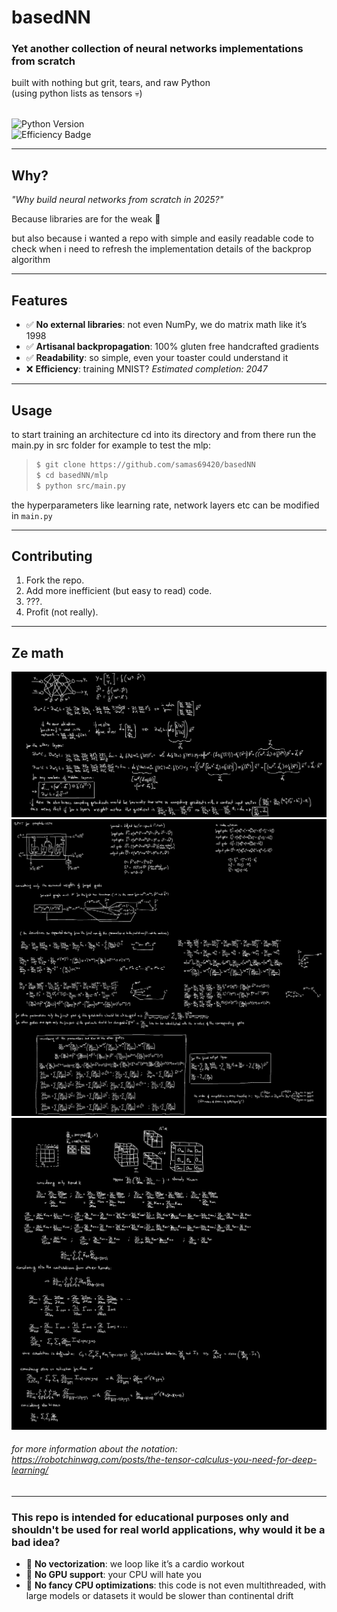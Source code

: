 # basedNN

### Yet another collection of neural networks implementations from scratch

built with nothing but grit, tears, and raw Python \
(using python lists as tensors 💀)

\
![Python Version](https://img.shields.io/badge/Python-3.13%2B-blue)  
![Efficiency Badge](https://img.shields.io/badge/Efficiency-LOL%20NOPE-red)  

---

## Why?  
*"Why build neural networks from scratch in 2025?"*

Because libraries are for the weak 🗿 

but also because i wanted a repo with simple and easily readable code to check when i need to refresh the implementation details of the backprop algorithm

---

## Features
- ✅ **No external libraries**: not even NumPy, we do matrix math like it’s 1998  
- ✅ **Artisanal backpropagation**: 100% gluten free handcrafted gradients  
- ✅ **Readability**: so simple, even your toaster could understand it  
- ❌ **Efficiency**: training MNIST? *Estimated completion: 2047* 

---

## Usage
to start training an architecture cd into its directory and from there run the main.py in src folder
for example to test the mlp:
> ```bash  
>$ git clone https://github.com/samas69420/basedNN
>$ cd basedNN/mlp
>$ python src/main.py   
> ```

the hyperparameters like learning rate, network layers etc can be modified in ```main.py```

---

## Contributing  
1. Fork the repo.  
2. Add more inefficient (but easy to read) code.  
3. ???.  
4. Profit (not really).  

---

## Ze math
![](mlp/backprop.jpg?raw=true)
![](lstm/bpttlstm.jpg?raw=true)
![](cnn/bpconv.jpg?raw=true)

###### for more information about the notation: https://robotchinwag.com/posts/the-tensor-calculus-you-need-for-deep-learning/

---

### This repo is intended for educational purposes only and shouldn't be used for real world applications, why would it be a bad idea?
- 🚨 **No vectorization**: we loop like it’s a cardio workout  
- 🚨 **No GPU support**: your CPU will hate you  
- 🚨 **No fancy CPU optimizations**: this code is not even multithreaded, with large models or datasets it would be slower than continental drift   


